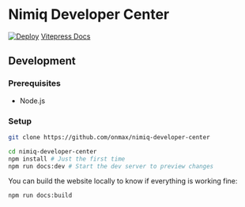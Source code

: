 # Nimiq Developer Center

[![Deploy](https://github.com/onmax/nimiq-developer-center/actions/workflows/deploy.yaml/badge.svg)](https://github.com/onmax/nimiq-developer-center/actions/workflows/deploy.yaml)
[Vitepress Docs](https://vitepress.dev/)


## Development

### Prerequisites

- Node.js

### Setup

```bash
git clone https://github.com/onmax/nimiq-developer-center
```

```bash
cd nimiq-developer-center
npm install # Just the first time
npm run docs:dev # Start the dev server to preview changes
```

You can build the website locally to know if everything is working fine:

```bash
npm run docs:build
```